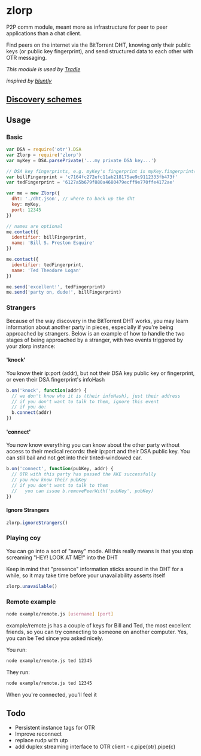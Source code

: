 # zlorp

P2P comm module, meant more as infrastructure for peer to peer applications than a chat client.

Find peers on the internet via the BitTorrent DHT, knowing only their public keys (or public key fingerprint), and send structured data to each other with OTR messaging.

_This module is used by [Tradle](https://github.com/tradle)_  

_inspired by [bluntly](https://github.com/danoctavian/bluntly)_

## [Discovery schemes](./Discovery-Schemes.md)

## Usage

### Basic

```js
var DSA = require('otr').DSA
var Zlorp = require('zlorp')
var myKey = DSA.parsePrivate('...my private DSA key...')

// DSA key fingerprints, e.g. myKey's fingerprint is myKey.fingerprint()
var billFingerprint = 'c7164fc272efc11ab218175ae9c9112333fb473f' 
var tedFingerprint = '6127a5b679f880a4680479ecff9e770ffe4172ae' 

var me = new Zlorp({
  dht: './dht.json', // where to back up the dht
  key: myKey,
  port: 12345
})

// names are optional
me.contact({
  identifier: billFingerprint, 
  name: 'Bill S. Preston Esquire'
})

me.contact({
  identifier: tedFingerprint, 
  name: 'Ted Theodore Logan'
})

me.send('excellent!', tedFingerprint)
me.send('party on, dude!', billFingerprint)
```

### Strangers

Because of the way discovery in the BitTorrent DHT works, you may learn information about another party in pieces, especially if you're being approached by strangers. Below is an example of how to handle the two stages of being approached by a stranger, with two events triggered by your zlorp instance:

#### 'knock'

You know their ip:port (addr), but not their DSA key public key or fingerprint, or even their DSA fingerprint's infoHash

```js
b.on('knock', function(addr) {
  // we don't know who it is (their infoHash), just their address
  // if you don't want to talk to them, ignore this event
  // if you do:
  b.connect(addr)
})
```

#### 'connect'

You now know everything you can know about the other party without access to their medical records: their ip:port and their DSA public key. You can still bail and not get into their tinted-windowed car.

```js
b.on('connect', function(pubKey, addr) {
  // OTR with this party has passed the AKE successfully
  // you now know their pubKey
  // if you don't want to talk to them 
  //   you can issue b.removePeerWith('pubKey', pubKey)
})
```

#### Ignore Strangers

```js
zlorp.ignoreStrangers()
```

### Playing coy

You can go into a sort of "away" mode. All this really means is that you stop screaming "HEY! LOOK AT ME!" into the DHT

Keep in mind that "presence" information sticks around in the DHT for a while, so it may take time before your unavailability asserts itself

```js
zlorp.unavailable()
```

### Remote example

```bash
node example/remote.js [username] [port]
```

example/remote.js has a couple of keys for Bill and Ted, the most excellent friends, so you can try connecting to someone on another computer. Yes, you can be Ted since you asked nicely.

You run:

```bash
node example/remote.js ted 12345
```

They run:

```bash
node example/remote.js ted 12345
```

When you're connected, you'll feel it

## Todo

- Persistent instance tags for OTR
- Improve reconnect
- replace rudp with utp
- add duplex streaming interface to OTR client - c.pipe(otr).pipe(c)
